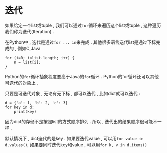 # 迭代

如果给定一个list或tuple , 我们可以通过`for`循环来遍历这个list或tuple , 这种遍历我们称为迭代\(Iteration\) .

在Python中 , 迭代是通过`for ... in`来完成 . 其他很多语言迭代list是通过下标完成的 , 例如C,Java

```
for (i=0; i<list.length; i++) {
    n = list[i];
}
```

Python的`for`循环抽象程度要高于Java的`for`循环 . Python的for循环还可以其他可迭代的对象上 .

只要是可迭代对象 , 无论有无下标 , 都可以迭代 , 比如dict就可以迭代 :

```
d = {'a': 1, 'b': 2, 'c': 3}
for key in d:
    print(key)
```

因为dict的存储不是按照list的方式顺序排列 . 所以 , 迭代出的结果顺序很可能不一样 . 

默认情况下 , dict迭代的是key . 如果要迭代value , 可以用`for value in d.values()`, 如果要同时迭代key和value , 可以用`for k, v in d.items()`


